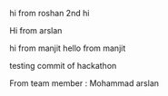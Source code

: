 hi from roshan
2nd hi


Hi from arslan

hi from manjit 
hello from manjit


testing commit of hackathon

From team member : Mohammad arslan